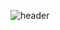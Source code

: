 ![header](https://capsule-render.vercel.app/api?type=waving&height=100&color=gradient&text=Hello%20world&textBg=false&descAlignY=100)
